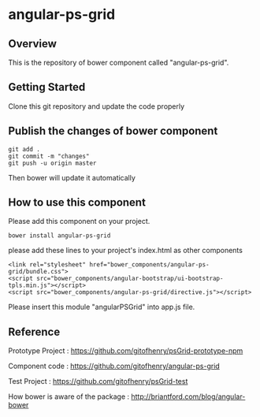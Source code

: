 # angular-ps-grid

## Overview
This is the repository of  bower component called "angular-ps-grid".

## Getting Started
Clone this git repository and update the code properly

## Publish the changes of bower component

```
git add .
git commit -m "changes"
git push -u origin master
```

Then bower will update it automatically

## How to use this component

Please add this component on your project.

```
bower install angular-ps-grid
```

please add these lines to your project's index.html as other components

```
<link rel="stylesheet" href="bower_components/angular-ps-grid/bundle.css">
<script src="bower_components/angular-bootstrap/ui-bootstrap-tpls.min.js"></script>
<script src="bower_components/angular-ps-grid/directive.js"></script>
```

Please insert this module "angularPSGrid" into app.js file.

## Reference

Prototype Project : https://github.com/gitofhenry/psGrid-prototype-npm

Component code : https://github.com/gitofhenry/angular-ps-grid

Test Project : https://github.com/gitofhenry/psGrid-test

How bower is aware of the package : http://briantford.com/blog/angular-bower
